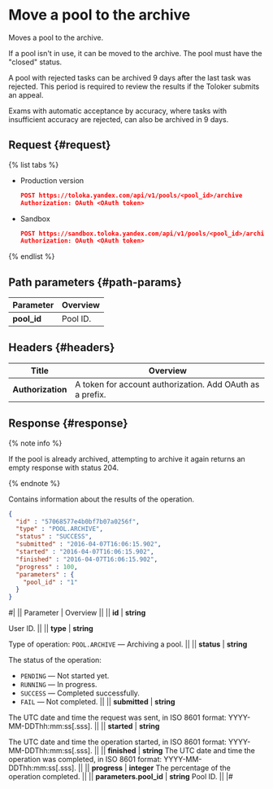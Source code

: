 # Move a pool to the archive

Moves a pool to the archive.

If a pool isn't in use, it can be moved to the archive. The pool must have the "closed" status.

A pool with rejected tasks can be archived 9 days after the last task was rejected. This period is required to review the results if the Toloker submits an appeal.

Exams with automatic acceptance by accuracy, where tasks with insufficient accuracy are rejected, can also be archived in 9 days.

## Request {#request}

{% list tabs %}

- Production version

  ```json
  POST https://toloka.yandex.com/api/v1/pools/<pool_id>/archive
  Authorization: OAuth <OAuth token>
  ```

- Sandbox

  ```json
  POST https://sandbox.toloka.yandex.com/api/v1/pools/<pool_id>/archive
  Authorization: OAuth <OAuth token>
  ```
{% endlist %}


## Path parameters {#path-params}

Parameter | Overview
----- | -----
**pool_id** | Pool ID.


## Headers {#headers}

Title | Overview
----- | -----
**Authorization** | A token for account authorization. Add OAuth as a prefix.


## Response {#response}

{% note info %}

If the pool is already archived, attempting to archive it again returns an empty response with status 204.

{% endnote %}


Contains information about the results of the operation.

```json
{
  "id" : "57068577e4b0bf7b07a0256f",
  "type" : "POOL.ARCHIVE",
  "status" : "SUCCESS",
  "submitted" : "2016-04-07T16:06:15.902",
  "started" : "2016-04-07T16:06:15.902",
  "finished" : "2016-04-07T16:06:15.902",
  "progress" : 100,
  "parameters" : {
    "pool_id" : "1"
  }
}
```

#|
|| Parameter | Overview ||
|| **id** | **string**

User ID. ||
|| **type** | **string**

Type of operation: `POOL.ARCHIVE` — Archiving a pool. ||
|| **status** | **string**

The status of the operation:

- `PENDING` — Not started yet.
- `RUNNING` — In progress.
- `SUCCESS` — Completed successfully.
- `FAIL` — Not completed. ||
|| **submitted** | **string**

The UTC date and time the request was sent, in ISO 8601 format: YYYY-MM-DDThh:mm:ss[.sss]. ||
|| **started** | **string**

The UTC date and time the operation started, in ISO 8601 format: YYYY-MM-DDThh:mm:ss[.sss]. ||
|| **finished** | **string**
The UTC date and time the operation was completed, in ISO 8601 format: YYYY-MM-DDThh:mm:ss[.sss]. ||
|| **progress** | **integer**
The percentage of the operation completed. ||
|| **parameters.pool_id** | **string**
Pool ID. ||
|#

